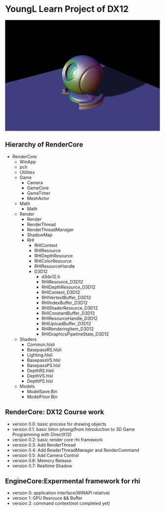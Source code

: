# YoungL Learn Project of DX12

![screenshot](RenderCore.jpg)

## Hierarchy of RenderCore

- RenderCore
  - WinApp
  - pch
  - Utilities
  - Game
    - Camera
    - GameCore
    - GameTimer
    - MeshActor
  - Math
    - Math
  - Render
    - Render
    - RenderThread
    - RenderThreadManager
    - ShadowMap
    - RHI
      - RHIContext
      - RHIResource
      - RHIDepthResource
      - RHIColorResource
      - RHIResourceHandle
      - D3D12
        - d3dx12.h
        - RHIResource_D3D12
        - RHIDepthResource_D3D12
        - RHIContext_D3D12
        - RHIVertextBuffer_D3D12
        - RHIIndexBuffer_D3D12
        - RHIShaderResource_D3D12
        - RHIConstantBuffer_D3D12
        - RHIResourceHandle_D3D12
        - RHIUploadBuffer_D3D12
        - RHIRenderingItem_D3D12
        - RHIGraphicsPipelineState_D3D12
  - Shaders
    - Common.hlsli
    - BasepassRS.hlsli
    - Lighting.hlsli
    - BasepassVS.hlsl
    - BasepassPS.hlsl
    - DepthRS.hlsli
    - DepthVS.hlsl
    - DepthPS.hlsl
  - Models
    - ModelSave.Bin
    - ModelFloor.Bin

## RenderCore: DX12 Course work
- version 0.0: basic process for drawing objects
- version 0.1: basic blinn-phong(from Introduction to 3D Game Programming with DirectX12)
- version 0.2: basic render core rhi framework
- version 0.3: Add RenderThread
- version 0.4: Add ReaderThreadManager and RenderCommand
- version 0.5: Add Camera Control
- version 0.6: Memory Release
- version 0.7: Realtime Shadow


## EngineCore:Expermental framework for rhi
- version 0: application interface(WINAPI relative)
- version 1: GPU Resrouce && Buffer
- version 2: command context(not completed yet)
